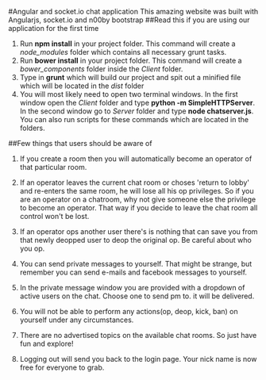 #Angular and socket.io chat application
This amazing website was built with Angularjs, socket.io and n00by bootstrap
##Read this if you are using our application for the first time
1. Run **npm install** in your project folder. This command will create a *node_modules* folder which contains all necessary grunt tasks.
2. Run **bower install** in your project folder. This command will create a *bower_components* folder inside the *Client* folder. 
3. Type in **grunt** which will build our project and spit out a minified file which will be located in the *dist* folder
4. You will most likely need to open two terminal windows. In the first window open the *Client* folder and type **python -m SimpleHTTPServer**. In the second window go to *Server* folder and type **node chatserver.js**. You can also run scripts for these commands which are located in the folders.

##Few things that users should be aware of

1. If you create a room then you will automatically become an operator of that particular room.
2. If an operator leaves the current chat room or choses 'return to lobby' and re-enters the same room, he will lose all his op privileges. So if you are an operator on a chatroom, why not give someone else the privilege to become an operator. That way if you decide to leave the chat room all control won't be lost.

3. If an operator ops another user there's is nothing that can save you from that newly deopped user to deop the original op.
Be careful about who you op.
4. You can send private messages to yourself. That might be strange, but remember you can send e-mails and facebook messages to yourself.

5. In the private message window you are provided with a dropdown of active users on the chat. Choose one to send pm to.
it will be delivered.

6. You will not be able to perform any actions(op, deop, kick, ban) on yourself under any circumstances.
7. There are no advertised topics on the available chat rooms. So just have fun and explore!

8. Logging out will send you back to the login page. Your nick name is now free for everyone to grab.
